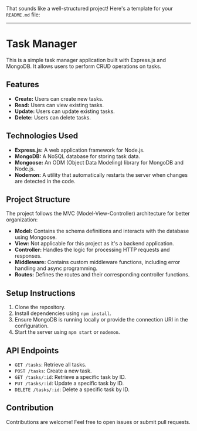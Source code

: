 That sounds like a well-structured project! Here's a template for your `README.md` file:

---

# Task Manager

This is a simple task manager application built with Express.js and MongoDB. It allows users to perform CRUD operations on tasks.

## Features

- **Create:** Users can create new tasks.
- **Read:** Users can view existing tasks.
- **Update:** Users can update existing tasks.
- **Delete:** Users can delete tasks.

## Technologies Used

- **Express.js:** A web application framework for Node.js.
- **MongoDB:** A NoSQL database for storing task data.
- **Mongoose:** An ODM (Object Data Modeling) library for MongoDB and Node.js.
- **Nodemon:** A utility that automatically restarts the server when changes are detected in the code.

## Project Structure

The project follows the MVC (Model-View-Controller) architecture for better organization:

- **Model:** Contains the schema definitions and interacts with the database using Mongoose.
- **View:** Not applicable for this project as it's a backend application.
- **Controller:** Handles the logic for processing HTTP requests and responses.
- **Middleware:** Contains custom middleware functions, including error handling and async programming.
- **Routes:** Defines the routes and their corresponding controller functions.

## Setup Instructions

1. Clone the repository.
2. Install dependencies using `npm install`.
3. Ensure MongoDB is running locally or provide the connection URI in the configuration.
4. Start the server using `npm start` or `nodemon`.

## API Endpoints

- `GET /tasks`: Retrieve all tasks.
- `POST /tasks`: Create a new task.
- `GET /tasks/:id`: Retrieve a specific task by ID.
- `PUT /tasks/:id`: Update a specific task by ID.
- `DELETE /tasks/:id`: Delete a specific task by ID.



## Contribution

Contributions are welcome! Feel free to open issues or submit pull requests.

